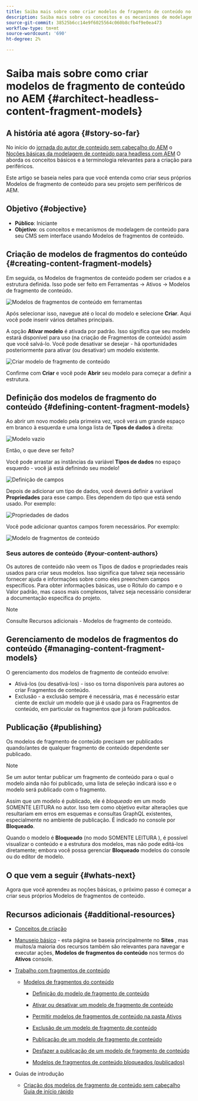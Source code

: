 ```yaml
---
title: Saiba mais sobre como criar modelos de fragmento de conteúdo no AEM
description: Saiba mais sobre os conceitos e os mecanismos de modelagem de conteúdo para seu CMS sem interface usando Modelos de fragmentos de conteúdo.
source-git-commit: 38525b6cc14e9f6025564c060b8cfb4f9e0ea473
workflow-type: tm+mt
source-wordcount: '690'
ht-degree: 2%

---
```


# Saiba mais sobre como criar modelos de fragmento de conteúdo no AEM {#architect-headless-content-fragment-models}

## A história até agora {#story-so-far}

No início do [jornada do autor de conteúdo sem cabeçalho do AEM](overview.md) o [Noções básicas da modelagem de conteúdo para headless com AEM](basics.md) O aborda os conceitos básicos e a terminologia relevantes para a criação para periféricos.

Este artigo se baseia neles para que você entenda como criar seus próprios Modelos de fragmento de conteúdo para seu projeto sem periféricos de AEM.

## Objetivo {#objective}

* **Público**: Iniciante
* **Objetivo**: os conceitos e mecanismos de modelagem de conteúdo para seu CMS sem interface usando Modelos de fragmentos de conteúdo.

<!-- which persona does this? -->
<!-- and who allows the configuration on the folders? -->

<!--
## Enabling Content Fragment Models {#enabling-content-fragment-models}

At the very start you need to enable Content Fragment Models for your site, this is done in the Configuration Browser; under Tools -> General -> Configuration Browser. You can either select to configure the global entry, or create a new configuration. For example:

![Define configuration](/help/assets/content-fragments/assets/cfm-conf-01.png)

>[!NOTE]
>
>See Additional Resources - Content Fragments in the Configuration Browser
-->

## Criação de modelos de fragmentos do conteúdo {#creating-content-fragment-models}

Em seguida, os Modelos de fragmentos de conteúdo podem ser criados e a estrutura definida. Isso pode ser feito em Ferramentas -> Ativos -> Modelos de fragmento de conteúdo.

![Modelos de fragmentos de conteúdo em ferramentas](assets/cfm-tools.png)

Após selecionar isso, navegue até o local do modelo e selecione **Criar**. Aqui você pode inserir vários detalhes principais.

A opção **Ativar modelo** é ativada por padrão. Isso significa que seu modelo estará disponível para uso (na criação de Fragmentos de conteúdo) assim que você salvá-lo. Você pode desativar se desejar - há oportunidades posteriormente para ativar (ou desativar) um modelo existente.

![Criar modelo de fragmento de conteúdo](/help/assets/content-fragments/assets/cfm-models-02.png)

Confirme com **Criar** e você pode **Abrir** seu modelo para começar a definir a estrutura.

## Definição dos modelos de fragmento do conteúdo {#defining-content-fragment-models}

Ao abrir um novo modelo pela primeira vez, você verá um grande espaço em branco à esquerda e uma longa lista de **Tipos de dados** à direita:

![Modelo vazio](/help/assets/content-fragments/assets/cfm-models-03.png)

Então, o que deve ser feito?

Você pode arrastar as instâncias da variável **Tipos de dados** no espaço esquerdo - você já está definindo seu modelo!

![Definição de campos](/help/assets/content-fragments/assets/cfm-models-04.png)

Depois de adicionar um tipo de dados, você deverá definir a variável **Propriedades** para esse campo. Eles dependem do tipo que está sendo usado. Por exemplo:

![Propriedades de dados](/help/assets/content-fragments/assets/cfm-models-05.png)

Você pode adicionar quantos campos forem necessários. Por exemplo:

![Modelo de fragmentos de conteúdo](/help/assets/content-fragments/assets/cfm-models-07.png)

### Seus autores de conteúdo {#your-content-authors}

Os autores de conteúdo não veem os Tipos de dados e propriedades reais usados para criar seus modelos. Isso significa que talvez seja necessário fornecer ajuda e informações sobre como eles preenchem campos específicos. Para obter informações básicas, use o Rótulo do campo e o Valor padrão, mas casos mais complexos, talvez seja necessário considerar a documentação específica do projeto.

>[!NOTE]
>
>Consulte Recursos adicionais - Modelos de fragmento de conteúdo.

## Gerenciamento de modelos de fragmentos do conteúdo {#managing-content-fragment-models}

<!-- needs more details -->

O gerenciamento dos modelos de fragmento de conteúdo envolve:

* Ativá-los (ou desativá-los) - isso os torna disponíveis para autores ao criar Fragmentos de conteúdo.
* Exclusão - a exclusão sempre é necessária, mas é necessário estar ciente de excluir um modelo que já é usado para os Fragmentos de conteúdo, em particular os fragmentos que já foram publicados.

## Publicação {#publishing}

<!-- needs more details -->

Os modelos de fragmento de conteúdo precisam ser publicados quando/antes de qualquer fragmento de conteúdo dependente ser publicado.

>[!NOTE]
>
>Se um autor tentar publicar um fragmento de conteúdo para o qual o modelo ainda não foi publicado, uma lista de seleção indicará isso e o modelo será publicado com o fragmento.

Assim que um modelo é publicado, ele é *bloqueado* em um modo SOMENTE LEITURA no autor. Isso tem como objetivo evitar alterações que resultariam em erros em esquemas e consultas GraphQL existentes, especialmente no ambiente de publicação. É indicado no console por **Bloqueado**.

Quando o modelo é **Bloqueado** (no modo SOMENTE LEITURA ), é possível visualizar o conteúdo e a estrutura dos modelos, mas não pode editá-los diretamente; embora você possa gerenciar **Bloqueado** modelos do console ou do editor de modelo.

## O que vem a seguir {#whats-next}

Agora que você aprendeu as noções básicas, o próximo passo é começar a criar seus próprios Modelos de fragmentos de conteúdo.

## Recursos adicionais {#additional-resources}

* [Conceitos de criação](/help/sites-authoring/author.md)

* [Manuseio básico](/help/sites-authoring/basic-handling.md) - esta página se baseia principalmente no **Sites** , mas muitos/a maioria dos recursos também são relevantes para navegar e executar ações, **Modelos de fragmentos do conteúdo** nos termos do **Ativos** console.

* [Trabalho com fragmentos de conteúdo](/help/assets/content-fragments/content-fragments.md)

   * [Modelos de fragmentos do conteúdo](/help/assets/content-fragments/content-fragments-models.md)

      * [Definição do modelo de fragmento de conteúdo](/help/assets/content-fragments/content-fragments-models.md#defining-your-content-fragment-model)

      * [Ativar ou desativar um modelo de fragmento de conteúdo](/help/assets/content-fragments/content-fragments-models.md#enabling-disabling-a-content-fragment-model)

      * [Permitir modelos de fragmentos de conteúdo na pasta Ativos](/help/assets/content-fragments/content-fragments-models.md#allowing-content-fragment-models-assets-folder)

      * [Exclusão de um modelo de fragmento de conteúdo](/help/assets/content-fragments/content-fragments-models.md#deleting-a-content-fragment-model)

      * [Publicação de um modelo de fragmento de conteúdo](/help/assets/content-fragments/content-fragments-models.md#publishing-a-content-fragment-model)

      * [Desfazer a publicação de um modelo de fragmento de conteúdo](/help/assets/content-fragments/content-fragments-models.md#unpublishing-a-content-fragment-model)

      * [Modelos de fragmentos de conteúdo bloqueados (publicados)](/help/assets/content-fragments/content-fragments-models.md#locked-published-content-fragment-models)

* Guias de introdução

   * [Criação dos modelos de fragmento de conteúdo sem cabeçalho Guia de início rápido](/help/sites-developing/headless/getting-started/create-content-model.md)
